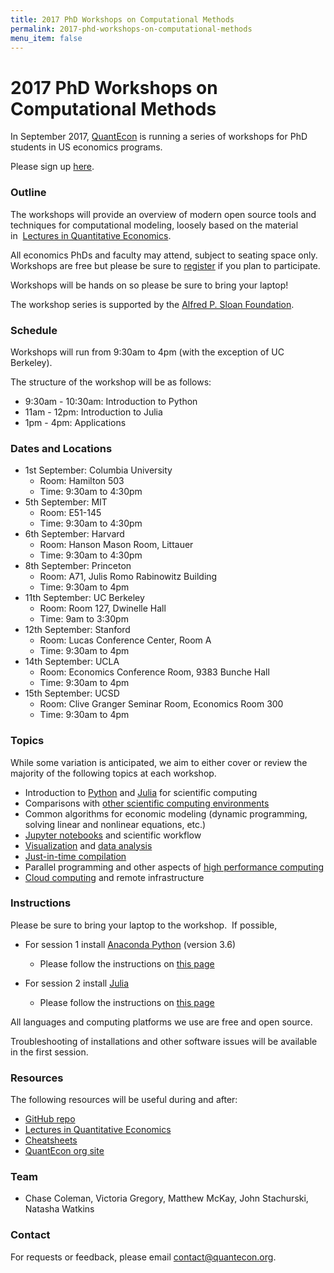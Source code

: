 ```yaml
---
title: 2017 PhD Workshops on Computational Methods
permalink: 2017-phd-workshops-on-computational-methods
menu_item: false
---
```

# 2017 PhD Workshops on Computational Methods


In September 2017, [QuantEcon](https://quantecon.org/) is running a series of workshops for PhD students in US economics programs.

Please sign up [here](https://goo.gl/forms/vB1lVobzxfHhAg4g1).

### Outline

The workshops will provide an overview of modern open source tools and techniques for computational modeling, loosely based on the material in  [Lectures in Quantitative Economics](https://lectures.quantecon.org/).

All economics PhDs and faculty may attend, subject to seating space only. Workshops are free but please be sure to [register](http://goo.gl/forms/Lq0t6gPzDoPbh3JJ3) if you plan to participate.

Workshops will be hands on so please be sure to bring your laptop!  

The workshop series is supported by the [Alfred P. Sloan Foundation](https://sloan.org/).

### Schedule

Workshops will run from 9:30am to 4pm (with the exception of UC Berkeley).

The structure of the workshop will be as follows:

*   9:30am - 10:30am: Introduction to Python
*   11am - 12pm: Introduction to Julia
*   1pm - 4pm: Applications

### Dates and Locations

*   1st September: Columbia University
    *   Room: Hamilton 503
    *   Time: 9:30am to 4:30pm 
*   5th September: MIT
    *   Room: E51-145
    *   Time: 9:30am to 4:30pm
*   6th September: Harvard
    *   Room: Hanson Mason Room, Littauer
    *   Time: 9:30am to 4:30pm
*   8th September: Princeton
    *   Room: A71, Julis Romo Rabinowitz Building
    *   Time: 9:30am to 4pm
*   11th September: UC Berkeley
    *   Room: Room 127, Dwinelle Hall
    *   Time: 9am to 3:30pm
*   12th September: Stanford
    *   Room: Lucas Conference Center, Room A
    *   Time: 9:30am to 4pm
*   14th September: UCLA
    *   Room: Economics Conference Room, 9383 Bunche Hall
    *   Time: 9:30am to 4pm 
*   15th September: UCSD
    *   Room: Clive Granger Seminar Room, Economics Room 300
    *   Time: 9:30am to 4pm

### Topics

While some variation is anticipated, we aim to either cover or review the majority of the following topics at each workshop.

*   Introduction to [Python](https://www.python.org/) and [Julia](https://julialang.org/) for scientific computing
*   Comparisons with [other scientific computing environments](https://www.mathworks.com/products/matlab.html)
*   Common algorithms for economic modeling (dynamic programming, solving linear and nonlinear equations, etc.)
*   [Jupyter notebooks](http://jupyter.org/) and scientific workflow
*   [Visualization](https://matplotlib.org/) and [data analysis](http://pandas.pydata.org/)
*   [Just-in-time compilation](https://en.wikipedia.org/wiki/Just-in-time_compilation)
*   Parallel programming and other aspects of [high performance computing](https://aws.amazon.com/hpc/)
*   [Cloud computing](https://aws.amazon.com/solutions) and remote infrastructure

### Instructions

Please be sure to bring your laptop to the workshop.  If possible,

*   For session 1 install [Anaconda Python](https://www.anaconda.com/download/) (version 3.6) 

    *   Please follow the instructions on [this page](https://lectures.quantecon.org/py/getting_started.html)
*   For session 2 install [Julia](http://julialang.org/downloads)

    *   Please follow the instructions on [this page](https://lectures.quantecon.org/jl/getting_started_julia/getting_started.html)

All languages and computing platforms we use are free and open source.  

Troubleshooting of installations and other software issues will be available in the first session.

### Resources

The following resources will be useful during and after:

*   [GitHub repo](https://github.com/QuantEcon/phd_workshops)
*   [Lectures in Quantitative Economics](https://lectures.quantecon.org/)
*   [Cheatsheets](https://cheatsheets.quantecon.org/)
*   [QuantEcon org site](https://quantecon.org/)

### Team

*   Chase Coleman, Victoria Gregory, Matthew McKay, John Stachurski, Natasha Watkins

### Contact

For requests or feedback, please email [contact@quantecon.org](mailto:contact@quantecon.org).